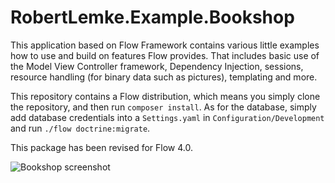 # RobertLemke.Example.Bookshop

This application based on Flow Framework contains various little examples how to use and build on features
Flow provides. That includes basic use of the Model View Controller framework, Dependency Injection, sessions,
resource handling (for binary data such as pictures), templating and more.

This repository contains a Flow distribution, which means you simply clone the repository, and then run `composer install`.
As for the database, simply add database credentials into a `Settings.yaml` in `Configuration/Development` and run `./flow doctrine:migrate`.

This package has been revised for Flow 4.0.

![Bookshop screenshot](https://raw.githubusercontent.com/robertlemke/RobertLemke.Example.Bookshop/master/BookshopScreenshot.png "Bookshop screenshot")
